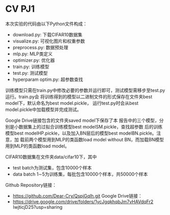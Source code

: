 # CV PJ1
本次实验的代码由以下Python文件构成：
- download.py: 下载CIFAR10数据集
- visualize.py: 可视化图片和权重参数
- preprocess.py: 数据预处理
- mlp.py: MLP类定义
- optimizer.py: 优化器
- train.py: 训练模型
- test.py: 测试模型
- hyperparam optim.py: 超参数查找

训练模型只需在train.py中修改必要的参数并运行即可，测试模型需移步至test.py运行。train.py会
将训练得到的模型以二进制文件的形式保存在文件夹best model下，默认命名为best model.pickle，
运行test.py时会从best model.pickle中加载模型并完成测试。

Google Drive链接包含的文件夹saved model下保存了本
报告中的三个模型，分别是小数据集上的过拟合训练模型best modelSM.pickle，查找超参数
后的训练模型best modelHP.pickle，以及加入BN层后的模型best modelBN.pickle。注意，加
载前两个模型用到MLP的类函数load model without BN，而加载BN模型用到MLP的类函数load model。

CIFAR10数据集在文件夹data/cifar10下，其中
- test batch为测试集，包含10000个样本
- data batch 1∼5为训练集，每批包含10000个样本，共50000个样本

Github Repository链接：
- https://github.com/Dear-Cry/QspjGqlh.git
Google Drive链接：
- https://drive.google.com/drive/folders/1ycJgqkhqbJm7vHAVdqFr2 IwjticjD25?usp=sharing
